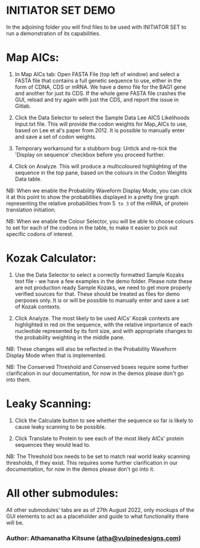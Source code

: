 # INITIATOR SET DEMO

In the adjoining folder you will find files to be used with INITIATOR SET to run a demonstration of its capabilities.

# Map AICs:

1. In Map AICs tab: Open FASTA File (top left of window) and select a FASTA file that contains a full genetic sequence to use, either in the form of CDNA, CDS or mRNA. We have a demo file for the BAG1 gene and another for just its CDS. If the whole gene FASTA file crashes the GUI, reload and try again with just the CDS, and report the issue in Gitlab.

2. Click the Data Selector to select the Sample Data Lee AICS Likelihoods Input.txt file. This will provide the codon weights for Map_AICs to use, based on Lee et al's paper from 2012. It is possible to manually enter and save a set of codon weights.

3. Temporary workaround for a stubborn bug: Untick and re-tick the 'Display on sequence' checkbox before you proceed further.

4. Click on Analyze. This will produce a multicoloured highlighting of the sequence in the top pane, based on the colours in the Codon Weights Data table.

NB: When we enable the Probability Waveform Display Mode, you can click it at this point to show the probabilities displayed in a pretty line graph representing the relative probabilities from 5` to 3` of the mRNA, of protein translation initiation.

NB: When we enable the Colour Selector, you will be able to choose colours to set for each of the codons in the table, to make it easier to pick out specific codons of interest.

# Kozak Calculator:

1. Use the Data Selector to select a correctly formatted Sample Kozaks text file - we have a few examples in the demo folder. Please note these are not production ready Sample Kozaks, we need to get more properly verified sources for that. These should be treated as files for demo perposes only. It is or will be possible to manually enter and save a set of Kozak contexts.

2. Click Analyze. The most likely to be used AICs' Kozak contexts are highlighted in red on the sequence, with the relative importance of each nucleotide represented by its font size, and with appropriate changes to the probability weighting in the middle pane.

NB: These changes will also be reflected in the Probability Waveform Display Mode when that is implemented.

NB: The Conserved Threshold and Conserved boxes require some further clarification in our documentation, for now in the demos please don't go into them.

# Leaky Scanning:

1. Click the Calculate button to see whether the sequence so far is likely to cause leaky scanning to be possible.

2. Click Translate to Protein to see each of the most likely AICs' protein sequences they would lead to.

NB: The Threshold box needs to be set to match real world leaky scanning thresholds, if they exist. This requires some further clarification in our documentation, for now in the demos please don't go into it.

# All other submodules:

All other submodules' tabs are as of 27th August 2022, only mockups of the GUI elements to act as a placeholder and guide to what functionality there will be.

### Author: Athamanatha Kitsune (atha@vulpinedesigns.com)
